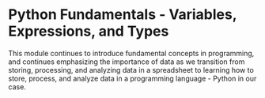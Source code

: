 # Python Fundamentals - Variables, Expressions, and Types 

This module continues to introduce fundamental concepts in programming, and
continues emphasizing the importance of data as we transition from storing,
processing, and analyzing data in a spreadsheet to learning how to store,
process, and analyze data in a programming language - Python in our case.

